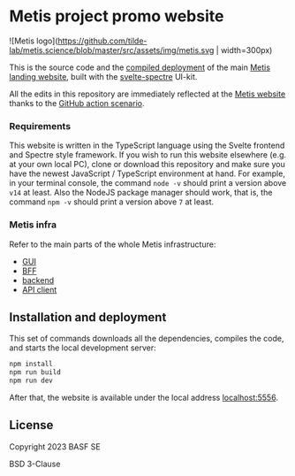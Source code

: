 # Metis project promo website

![Metis logo](https://github.com/tilde-lab/metis.science/blob/master/src/assets/img/metis.svg | width=300px)

This is the source code and the [compiled deployment](https://github.com/tilde-lab/metis.science/tree/gh-pages) of the main [Metis landing website](https://metis.science), built with the [svelte-spectre](https://kit.metis.science) UI-kit.

All the edits in this repository are immediately reflected at the [Metis website](https://metis.science) thanks to the [GitHub action scenario](https://github.com/tilde-lab/metis.science/tree/master/.github).


### Requirements

This website is written in the TypeScript language using the Svelte frontend and Spectre style framework. If you wish to run this website elsewhere (e.g. at your own local PC), clone or download this repository and make sure you have the newest JavaScript / TypeScript environment at hand. For example, in your terminal console, the command `node -v` should print a version above `v14` at least. Also the NodeJS package manager should work, that is, the command `npm -v` should print a version above `7` at least.


### Metis infra

Refer to the main parts of the whole Metis infrastructure:

- [GUI](https://github.com/basf/metis-gui)
- [BFF](https://github.com/basf/metis-bff)
- [backend](https://github.com/basf/metis-backend)
- [API client](https://github.com/tilde-lab/metis-client)


## Installation and deployment

This set of commands downloads all the dependencies, compiles the code, and starts the local development server:

```bash
npm install
npm run build
npm run dev
```

After that, the website is available under the local address [localhost:5556](http://localhost:5556).


## License

Copyright 2023 BASF SE

BSD 3-Clause
